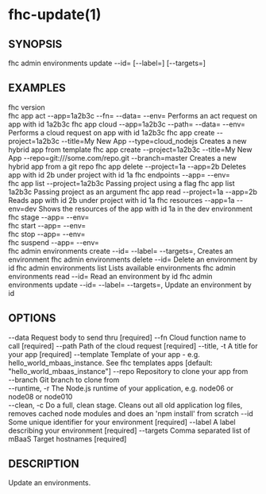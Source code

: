 fhc-update(1)
=============
## SYNOPSIS

 fhc admin environments update --id=<id> [--label=<label>] [--targets=<targets>]

## EXAMPLES

  fhc version                                                                                                        
  fhc app act --app=1a2b3c --fn=<serverside Function> --data=<data to send> --env=<environment>                      Performs an act request on app with id 1a2b3c
  fhc app cloud --app=1a2b3c --path=<serverside path from root> --data=<Data to send> --env=<environment>            Performs a cloud request on app with id 1a2b3c
  fhc app create --project=1a2b3c --title=My New App --type=cloud_nodejs                                             Creates a new hybrid app from template
  fhc app create --project=1a2b3c --title=My New App --repo=git:///some.com/repo.git --branch=master                 Creates a new hybrid app from a git repo
  fhc app delete --project=1a --app=2b                                                                               Deletes app with id 2b under project with id 1a
  fhc endpoints --app=<appGuid> --env=<environmentName>                                                              
  fhc app list --project=1a2b3c                                                                                      Passing project using a flag
  fhc app list 1a2b3c                                                                                                Passing project as an argument
  fhc app read --project=1a --app=2b                                                                                 Reads app with id 2b under project with id 1a
  fhc resources --app=1a --env=dev                                                                                   Shows the resources of the app with id 1a in the dev environment
  fhc stage --app=<appGuid> --env=<environmentName>                                                                  
  fhc start --app=<appGuid> --env=<environmentName>                                                                  
  fhc stop --app=<appGuid> --env=<environmentName>                                                                   
  fhc suspend --app=<appGuid> --env=<environmentName>                                                                
  fhc admin environments create --id=<environment id> --label=<label> --targets=<mbaasTargetId1>,<mbaasTargetId2>    Creates an environment
  fhc admin environments delete --id=<environment id>                                                                Delete an environment by id
  fhc admin environments list                                                                                        Lists available environments
  fhc admin environments read --id=<id>                                                                              Read an environment by id
  fhc admin environments update --id=<environment id> --label=<label> --targets=<mbaasTargetId1>,<mbaasTargetId2>    Update an environment by id


## OPTIONS

  --data         Request body to send thru                                                                                                             [required]
  --fn           Cloud function name to call                                                                                                           [required]
  --path         Path of the cloud request                                                                                                             [required]
  --title, -t    A title for your app                                                                                                                  [required]
  --template     Template of your app - e.g. hello_world_mbaas_instance. See fhc templates apps                                                        [default: "hello_world_mbaas_instance"]
  --repo         Repository to clone your app from                                                                                                   
  --branch       Git branch to clone from                                                                                                            
  --runtime, -r  The Node.js runtime of your application, e.g. node06 or node08 or node010                                                           
  --clean, -c    Do a full, clean stage. Cleans out all old application log files, removes cached node modules and does an 'npm install' from scratch
  --id           Some unique identifier for your environment                                                                                           [required]
  --label        A label describing your environment                                                                                                   [required]
  --targets      Comma separated list of mBaaS Target hostnames                                                                                        [required]

## DESCRIPTION

Update an environments.


